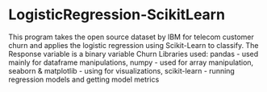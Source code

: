# LogisticRegression-ScikitLearn
This program takes the open source dataset by IBM for telecom customer churn and applies the logistic regression using Scikit-Learn to classify.
The Response variable is a binary variable Churn
Libraries used: 
pandas - used mainly for dataframe manipulations,
numpy - used for array manipulation,
seaborn & matplotlib - using for visualizations,
scikit-learn - running regression models and getting model metrics
